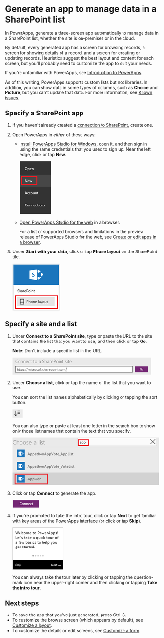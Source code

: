 <properties
   pageTitle="Generate an app to manage data in a SharePoint list | Microsoft PowerApps"
   description="Generate a three-screen app to manage data in a SharePoint list, whether the site is on-premises or in the cloud."
   services=""
   suite="powerapps"
   documentationCenter="na"
   authors="aftowen"
   manager="anneta"
   editor=""
   tags=""/>

<tags
   ms.service="powerapps"
   ms.devlang="na"
   ms.topic="article"
   ms.tgt_pltfrm="na"
   ms.workload="na"
   ms.date="10/16/2016"
   ms.author="anneta"/>

# Generate an app to manage data in a SharePoint list #
In PowerApps, generate a three-screen app automatically to manage data in a SharePoint list, whether the site is on-premises or in the cloud.

By default, every generated app has a screen for browsing records, a screen for showing details of a record, and a screen for creating or updating records. Heuristics suggest the best layout and content for each screen, but you'll probably need to customize the app to suit your needs.

If you're unfamiliar with PowerApps, see [Introduction to PowerApps](getting-started.md).

As of this writing, PowerApps supports custom lists but not libraries. In addition, you can show data in some types of columns, such as **Choice** and **Picture**, but you can't update that data. For more information, see [Known issues](connection-sharepoint-online.md#known-issues).

## Specify a SharePoint app ##
1. If you haven't already created a [connection to SharePoint](connect-to-sharepoint.md), create one.

1. Open PowerApps in *either* of these ways:

	- [Install PowerApps Studio for Windows](http://aka.ms/powerappsinstall), open it, and then sign in using the same credentials that you used to sign up. Near the left edge, click or tap **New**.

		![New option on the File menu](./media/app-from-sharepoint/file-menu.png)

	- [Open PowerApps Studio for the web](https://create.powerapps.com/api/start) in a browser.

		For a list of supported browsers and limitations in the preview release of PowerApps Studio for the web, see [Create or edit apps in a browser](create-app-browser.md).

1. Under **Start with your data**, click or tap **Phone layout** on the SharePoint tile.

	![](./media/app-from-sharepoint/sharepoint-tile.png)

## Specify a site and a list ##
1. Under **Connect to a SharePoint site**, type or paste the URL to the site that contains the list that you want to use, and then click or tap **Go**.

	**Note**: Don't include a specific list in the URL.

	![](./media/app-from-sharepoint/specify-site.png)

1. Under **Choose a list**, click or tap the name of the list that you want to use.

	You can sort the list names alphabetically by clicking or tapping the sort button.

	![](./media/app-from-sharepoint/sort-button.png)

	You can also type or paste at least one letter in the search box to show only those list names that contain the text that you specify.

	![](./media/app-from-sharepoint/choose-list.png)

1. Click or tap **Connect** to generate the app.

	![Connect button](./media/app-from-sharepoint/connect-button.png)

1. If you're prompted to take the intro tour, click or tap **Next** to get familiar with key areas of the PowerApps interface (or click or tap **Skip**).

	![Opening screen of the intro tour](./media/app-from-sharepoint/quick-tour.png)

	You can always take the tour later by clicking or tapping the question-mark icon near the upper-right corner and then clicking or tapping **Take the intro tour**.

## Next steps ##
- To save the app that you've just generated, press Ctrl-S.
- To customize the browse screen (which appears by default), see [Customize a layout](customize-layout-sharepoint.md).
- To customize the details or edit screens, see [Customize a form](customize-forms-sharepoint.md).
